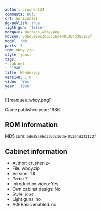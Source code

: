 ```yaml
---
author: crusher124
comments: null
crt: horizontal
dg-publish: true
ligth-gun: 'false'
marquee: marquee_wboy.png
md5sum: 5d6d5a96c3b63c16de401364d383122f
model: 'No'
parts: 7
rom: wboy.zip
style: joust
tags:
- cabinet
- '1986'
title: Wonderboy
version: 1.0
video: 'Yes'
year: '1986'
---
```


![[marquee_wboy.png]]

Game published year: 1986

## ROM information

MD5 sum: `5d6d5a96c3b63c16de401364d383122f` 

## Cabinet information

- Author: crusher124
- File: wboy.zip
- Version: 1.0
- Parts: 7
- Introduction video: Yes
- Own cabinet design: No
- Style: joust
- Light guns: no
- AGEBasic enabled: no

